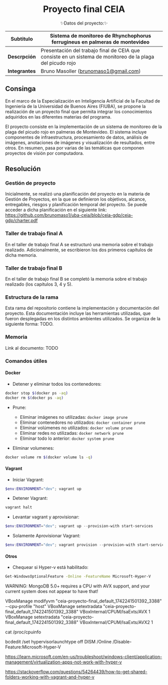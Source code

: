 # <div align="center"><b> Proyecto final CEIA </b></div>

<div align="center">✨Datos del proyecto:✨</div>

<p></p>

<div align="center">

| Subtitulo       | Sistema de monitoreo de Rhynchophorus ferrugineus en palmeras de montevideo                                         |
| --------------- | --------------------------------------------------------------------- |
| **Descrpción**  | Presentación del trabajo final de CEIA que consiste en un sistema de monitoreo de la plaga del picudo rojo |
| **Integrantes** | Bruno Masoller (brunomaso1@gmail.com)                                 |

</div>

## Consinga

En el marco de la Especialización en Inteligencia Artificial de la Facultad de Ingeniería de la Universidad de Buenos Aires (FIUBA), se propone la realización de un proyecto final que permita integrar los conocimientos adquiridos en las diferentes materias del programa.

El proyecto consiste en la implementación de un sistema de monitoreo de la plaga del picudo rojo en palmeras de Montevideo. El sistema incluye componentes de infraestructura, procesamiento de datos, análisis de imágenes, anotaciones de imágenes y visualización de resultados, entre otros. En resumen, pasa por varias de las temáticas que componen proyectos de visión por computadora.

## Resolución

### Gestión de proyecto

Inicialmente, se realizó una planificación del proyecto en la materia de Gestión de Proyectos, en la que se definieron los objetivos, alcance, entregables, riesgos y planificación temporal del proyecto. Se puede acceder a dicha planificación en el siguiente link: https://github.com/brunomaso1/uba-ceia/blob/ceia-gdp/ceia-gdp/charter.pdf

### Taller de trabajo final A

En el taller de trabajo final A se estructuró una memoria sobre el trabajo realizado. Adicionalmente, se escribieron los dos primeros capítulos de dicha memoria.

### Taller de trabajo final B

En el taller de trabajo final B se completó la memoria sobre el trabajo realizado (los capítulos 3, 4 y 5).

### Estructura de la rama

Esta rama del repositorio contiene la implementación y documentación del proyecto. Esta documentación incluye las herramientas utilizadas, que fueron desplegadas en los distintos ambientes utilizados. Se organiza de la siguiente forma: TODO.

### Memoria

Link al documento: TODO

### Comandos útiles

#### Docker

- Detener y eliminar todos los contenedores:
```bash
docker stop $(docker ps -aq)
docker rm $(docker ps -aq)
```

- Prune:
  - Eliminar imágenes no utilizadas: `docker image prune`
  - Eliminar contenedores no utilizados: `docker container prune`
  - Eliminar volúmenes no utilizados: `docker volume prune`
  - Eliminar redes no utilizadas: `docker network prune`
  - Eliminar todo lo anterior: `docker system prune`
  
- Eliminar volumenes:
```bash
docker volume rm $(docker volume ls -q)
```

#### Vagrant

- Iniciar Vagrant:
```powershell
$env:ENVIRONMENT="dev"; vagrant up
```

- Detener Vagrant:
```powershell
vagrant halt
```

- Levantar vagrant y aprovisionar:
```powershell
$env:ENVIRONMENT="dev"; vagrant up --provision-with start-services
```

- Solamente Aprovisionar Vagrant:
```powershell
$env:ENVIRONMENT="dev"; vagrant provision --provision-with start-services
```

#### Otros
- Chequear si Hyper-v está habilitado:
```bash
Get-WindowsOptionalFeature -Online -FeatureName Microsoft-Hyper-V
```

 WARNING: MongoDB 5.0+ requires a CPU with AVX support, and your current system does not appear to have that!

VBoxManage modifyvm "ceia-proyecto-final_default_1742241501392_3388" --cpu-profile "host"
VBoxManage setextradata "ceia-proyecto-final_default_1742241501392_3388" VBoxInternal/CPUM/IsaExts/AVX 1
VBoxManage setextradata "ceia-proyecto-final_default_1742241501392_3388" VBoxInternal/CPUM/IsaExts/AVX2 1

cat /proc/cpuinfo

bcdedit /set hypervisorlaunchtype off
DISM /Online /Disable-Feature:Microsoft-Hyper-V

https://learn.microsoft.com/en-us/troubleshoot/windows-client/application-management/virtualization-apps-not-work-with-hyper-v

https://stackoverflow.com/questions/54264439/how-to-get-shared-folders-working-with-vagrant-and-hyper-v

